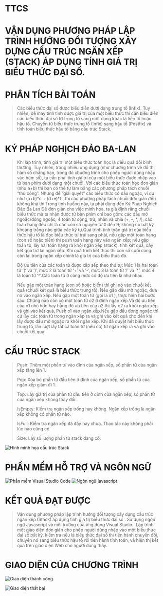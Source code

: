 # TTCS

# VẬN DỤNG PHƯƠNG PHÁP LẬP TRÌNH HƯỚNG ĐỐI TƯỢNG XÂY DỰNG CẤU TRÚC NGĂN XẾP (STACK) ÁP DỤNG TÍNH GIÁ TRỊ BIỂU THỨC ĐẠI SỐ.

# PHÂN TÍCH BÀI TOÁN
><P>Các biểu thức đại số được biểu diễn dưới dạng trung tố (Infix). Tuy nhiên, để máy tính tính được giá trị của một biểu thức thì cần biểu diễn các biểu thức đại số từ trung tố sang một dạng khác là tiền tố hoặc hậu tố. Chuyển từ biểu thức trung tố (Infix) sang hậu tố (Postfix) và tính toán biểu thức hậu tố bằng cấu trúc Stack.<P>
  
# KÝ PHÁP NGHỊCH ĐẢO BA-LAN
  
><P>Khi lập trình, tính giá trị một biểu thức toán học là điều quá đỗi bình thường. Tuy nhiên, trong nhiều ứng dụng (như chương trình vẽ đồ thị hàm số chẳng hạn, trong đó chương trình cho phép người dùng nhập vào hàm số), ta cần phải tính giá trị của một biểu thức được nhập vào từ bàn phím dưới dạng một chuỗi. Với các biểu thức toán học đơn giản (như a+b) thì bạn có thể tự làm bằng các phương pháp tách chuỗi “thủ công”. Nhưng để “giải quyết” các biểu thức có dấu ngoặc, ví dụ như (a+b)*c + (d+e)*f ,  thì các phương pháp tách chuỗi đơn giản đều không khả thi.Trong tình huống này, ta phải dùng đến Ký Pháp Nghịch Đảo Ba Lan Để đơn giản cho việc minh họa, ta giả định rằng chuỗi biểu thức mà ta nhận được từ bàn phím chỉ bao gồm: các dấu mở ngoặc/đóng ngoặc; 4 toán tử cộng, trừ, nhân và chia (+, -, *, /); các toán hạng đều chỉ là các con số nguyên từ 0 đến 9; không có bất kỳ khoảng trắng nào giữa các ký tự.Quá trình tính toán giá trị của biểu thức hậu tố là đọc biểu thức từ trái sang phải, nếu gặp một toán hạng (con số hoặc biến) thì push toán hạng này vào ngăn xếp; nếu gặp toán tử, lấy hai toán hạng ra khỏi ngăn xếp (stack), tính kết quả, đẩy kết quả trở lại ngăn xếp. Khi quá trình kết thúc thì con số cuối cùng còn lại trong ngăn xếp chính là giá trị của biểu thức đó.
><P>Độ ưu tiên của các toán tử được xắp sếp theo thứ tự: Mức 1 là hai toán tử ‘(‘ và ‘)’, mức 2 là toán tử ‘+’ và ‘-’, mức 3 là toán tử ‘/’ và ‘*’, mức 4 là toán tử ‘^’.Các toán tử ở cùng mức có độ ưu tiên là như nhau.
><P>Nếu gặp một toán hạng (con số hoặc biến) thì ghi nó vào chuỗi kết quả (chuỗi kết quả là biểu thức trung tố). Nếu gặp dấu mở ngoặc, đưa nó vào ngăn xếp. Nếu gặp một toán tử (gọi là o1 ), thực hiện hai bước sau: Chừng nào còn có một toán tử o2 ở đỉnh ngăn xếp.Và độ ưu tiên của o1 nhỏ hơn hay bằng độ ưu tiên của o2 thì lấy o2 ra khỏi ngăn xếp và ghi vào kết quả, Push o1 vào ngăn xếp.Nếu gặp dấu đóng ngoặc thì cứ lấy các toán tử trong ngăn xếp ra và ghi vào kết quả cho đến khi lấy được dấu mở ngoặc ra khỏi ngăn xếp. Khi đã duyệt hết biểu thức trung tố, lần lượt lấy tất cả toán tử (nếu có) từ ngăn xếp ra và ghi vào chuỗi kết quả.


# CẤU TRÚC STACK
  
><P>Push: Thêm một phần tử vào đỉnh của ngăn xếp, số phần tử của ngăn xếp tăng lên 1.
><P>Pop: Xóa bỏ phần tử đầu tiên ở đỉnh của ngăn xếp, số phần tử của ngăn xếp giảm đi 1.
><P>Top: Lấy giá trị của phần tử đầu tiên ở đỉnh của ngăn xếp, số phần tử của ngăn xếp không thay đổi.
><P>IsEmpty: Kiểm tra ngăn xếp trống hay không. Ngăn xếp trống là ngăn xếp không có phần tử nào.
><P>IsFull: Kiểm tra ngăn xếp đã đầy hay chưa. Thao tác này không phải lúc nào cũng có.
><P>Size: Lấy số lượng phần tử stack đang có.


![Hình minh họa cấu trúc Stack](https://gochocit.com/wp-content/uploads/2021/11/minh-hoa-stack.png)

# PHẦN MỀM HỖ TRỢ VÀ NGÔN NGỮ

![Phần mềm Visual Studio Code](https://khuenguyencreator.com/wp-content/uploads/2021/05/c%C3%A0i-%C4%91%E1%BA%B7t-visual-studio-code.jpg)
![Ngôn ngữ javascript](https://mona.media/wp-content/uploads/2019/12/javascript-la-gi.jpg)

# KẾT QUẢ ĐẠT ĐƯỢC
><p>Vận dụng phương pháp lập trình hướng đối tượng xây dựng cấu trúc ngăn xếp (Stack) áp dụng tính giá trị biểu thức đại số
>. Sử dụng ngôn ngữ Javascript và môi trường của ứng dụng Visual Studio
>. Lập trình một giao diện đơn giản cho phép người dùng nhập vào một biều thức đại số bất kỳ, 
>kiểm tra nếu là biểu thức đại số thì tiền hành chuyển đổi, chuyển nó sang biểu thức hậu tố rồi tiến hành tính toán, 
>và hiện thị kết quả trên giao diện Web cho người dùng thấy.

# GIAO DIỆN CỦA CHƯƠNG TRÌNH
  
  ![Giao diện thành công](https://user-images.githubusercontent.com/83891825/148195264-c59eff3f-8e80-421f-81ee-409548e42edf.png)
  
  ![Giao diện thất bại](https://user-images.githubusercontent.com/83891825/148195350-012b3293-2030-422b-85fc-8bec912deff5.png)


 
